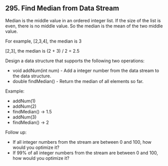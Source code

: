 ## 295. Find Median from Data Stream

Median is the middle value in an ordered integer list. If the size of the list is even, there is no middle value. So the median is the mean of the two middle value.

For example,
[2,3,4], the median is 3

[2,3], the median is (2 + 3) / 2 = 2.5

Design a data structure that supports the following two operations:

- void addNum(int num) - Add a integer number from the data stream to the data structure.
- double findMedian() - Return the median of all elements so far.


Example:

- addNum(1)
- addNum(2)
- findMedian() -> 1.5
- addNum(3)
- findMedian() -> 2

Follow up:

- If all integer numbers from the stream are between 0 and 100, how would you optimize it?
- If 99% of all integer numbers from the stream are between 0 and 100, how would you optimize it?
